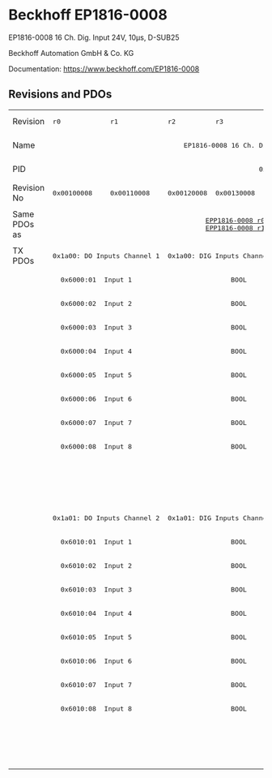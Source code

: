 # Beckhoff EP1816-0008

EP1816-0008 16 Ch. Dig. Input 24V, 10µs, D-SUB25

Beckhoff Automation GmbH & Co. KG

Documentation: <a href="https://www.beckhoff.com/EP1816-0008">https://www.beckhoff.com/EP1816-0008</a>

## Revisions and PDOs
<table>
<tr >
<td class="first">Revision</td>
<td ><pre>r0</pre></td>
<td ><pre>r1</pre></td>
<td ><pre>r2</pre></td>
<td ><pre>r3</pre></td>
<td ><pre>r4</pre></td>
<td ><pre>r5</pre></td>
</tr>
<tr >
<td class="first">Name</td>
<td  colspan=6 align="center"><pre>EP1816-0008 16 Ch. Dig. Input 24V, 10µs, D-SUB25</pre></td>
</tr>
<tr >
<td class="first">PID</td>
<td  colspan=6 align="center"><pre>0x07184052</pre></td>
</tr>
<tr >
<td class="first">Revision No</td>
<td ><pre>0x00100008</pre></td>
<td ><pre>0x00110008</pre></td>
<td ><pre>0x00120008</pre></td>
<td ><pre>0x00130008</pre></td>
<td ><pre>0x00140008</pre></td>
<td ><pre>0x00150008</pre></td>
</tr>
<tr >
<td class="first">Same PDOs as</td>
<td  colspan=2 align="center"></td>
<td  colspan=3 align="center"><pre><a href="EPP1816-0008">EPP1816-0008 r0</a><br/><a href="EPP1816-0008">EPP1816-0008 r1</a></pre></td>
<td ><pre><a href="EP1816-0003">EP1816-0003 r0</a><br/><a href="EPP1816-0003">EPP1816-0003 r0</a><br/><a href="EPP1816-0008">EPP1816-0008 r2</a></pre></td>
</tr>
<tr class="txpdo pdosection">
<td class="first" rowspan=22 valign=top>TX PDOs</td>
<td colspan=2 align="left"><pre>0x1a00: DO Inputs Channel 1</pre></td>
<td colspan=4 align="left"><pre>0x1a00: DIG Inputs Channel 1</pre></td>
<td></td>
</tr>
<tr class="txpdo">
<td class="first" colspan=6 align="left"><pre>  0x6000:01  Input 1                         BOOL</pre></td>
</tr>
<tr class="txpdo">
<td class="first" colspan=6 align="left"><pre>  0x6000:02  Input 2                         BOOL</pre></td>
</tr>
<tr class="txpdo">
<td class="first" colspan=6 align="left"><pre>  0x6000:03  Input 3                         BOOL</pre></td>
</tr>
<tr class="txpdo">
<td class="first" colspan=6 align="left"><pre>  0x6000:04  Input 4                         BOOL</pre></td>
</tr>
<tr class="txpdo">
<td class="first" colspan=6 align="left"><pre>  0x6000:05  Input 5                         BOOL</pre></td>
</tr>
<tr class="txpdo">
<td class="first" colspan=6 align="left"><pre>  0x6000:06  Input 6                         BOOL</pre></td>
</tr>
<tr class="txpdo">
<td class="first" colspan=6 align="left"><pre>  0x6000:07  Input 7                         BOOL</pre></td>
</tr>
<tr class="txpdo">
<td class="first" colspan=6 align="left"><pre>  0x6000:08  Input 8                         BOOL</pre></td>
</tr>
<tr class="txpdo">
<td class="first" colspan=5 align="left"></td>
<td ><pre>  0x6000:0e  Sync error                      BOOL</pre></td>
</tr>
<tr class="txpdo">
<td class="first" colspan=5 align="left"></td>
<td ><pre>  0x6000:10  TxPDO Toggle                    BOOL</pre></td>
</tr>
<tr class="txpdo pdosection">
<td class="first" colspan=2 align="left"><pre>0x1a01: DO Inputs Channel 2</pre></td>
<td  colspan=4 align="left"><pre>0x1a01: DIG Inputs Channel 2</pre></td>
</tr>
<tr class="txpdo">
<td class="first" colspan=6 align="left"><pre>  0x6010:01  Input 1                         BOOL</pre></td>
</tr>
<tr class="txpdo">
<td class="first" colspan=6 align="left"><pre>  0x6010:02  Input 2                         BOOL</pre></td>
</tr>
<tr class="txpdo">
<td class="first" colspan=6 align="left"><pre>  0x6010:03  Input 3                         BOOL</pre></td>
</tr>
<tr class="txpdo">
<td class="first" colspan=6 align="left"><pre>  0x6010:04  Input 4                         BOOL</pre></td>
</tr>
<tr class="txpdo">
<td class="first" colspan=6 align="left"><pre>  0x6010:05  Input 5                         BOOL</pre></td>
</tr>
<tr class="txpdo">
<td class="first" colspan=6 align="left"><pre>  0x6010:06  Input 6                         BOOL</pre></td>
</tr>
<tr class="txpdo">
<td class="first" colspan=6 align="left"><pre>  0x6010:07  Input 7                         BOOL</pre></td>
</tr>
<tr class="txpdo">
<td class="first" colspan=6 align="left"><pre>  0x6010:08  Input 8                         BOOL</pre></td>
</tr>
<tr class="txpdo">
<td class="first" colspan=5 align="left"></td>
<td ><pre>  0x6010:0e  Sync error                      BOOL</pre></td>
</tr>
<tr class="txpdo">
<td class="first" colspan=5 align="left"></td>
<td ><pre>  0x6010:10  TxPDO Toggle                    BOOL</pre></td>
</tr>
</table>
